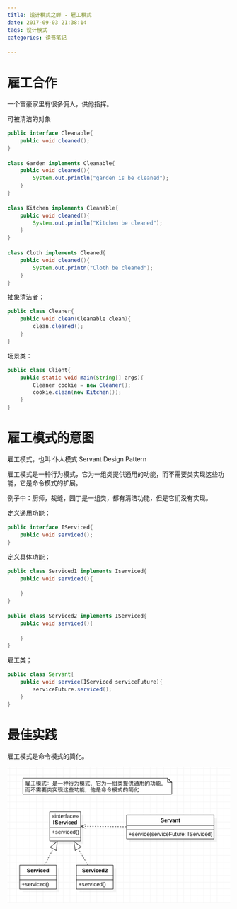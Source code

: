 ```yaml
---
title: 设计模式之蝉 - 雇工模式
date: 2017-09-03 21:38:14
tags: 设计模式
categories: 读书笔记

---
```



# 雇工合作
一个富豪家里有很多佣人，供他指挥。

<!--more-->

可被清洁的对象

```java
public interface Cleanable{
    public void cleaned();
}

class Garden implements Cleanable{
    public void cleaned(){
        System.out.println("garden is be cleaned");
    }
}

class Kitchen implements Cleanable{
    public void cleaned(){
        System.out.println("Kitchen be cleaned");
    }
}

class Cloth implements Cleaned{
    public void cleaned(){
        System.out.printn("Cloth be cleaned");
    }
}
```


抽象清洁者：

```java
public class Cleaner{
    public void clean(Cleanable clean){
        clean.cleaned();
    }
}
```

场景类：

```java
public class Client{
    public static void main(String[] args){
        Cleaner cookie = new Cleaner();
        cookie.clean(new Kitchen());        
    }
}
```

# 雇工模式的意图

雇工模式，也叫 仆人模式 Servant Design Pattern

雇工模式是一种行为模式，它为一组类提供通用的功能，而不需要类实现这些功能，它是命令模式的扩展。


例子中：厨师，裁缝，园丁是一组类，都有清洁功能，但是它们没有实现。


定义通用功能：

```java
public interface IServiced{
    public void serviced();
}
```

定义具体功能：

```java
public class Serviced1 implements Iserviced{
    public void serviced(){

    }
}

public class Serviced2 implements IServiced{
    public void serviced(){

    }
}
```

雇工类；

```java
public class Servant{
    public void service(IServiced serviceFuture){
        serviceFuture.serviced();
    }
}

```

# 最佳实践

雇工模式是命令模式的简化。

![servant](https://raw.githubusercontent.com/fangmd/markdownphoto/master/src/design-uml/design_uml_servant.png)


